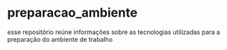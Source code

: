 # preparacao_ambiente
esse repositório reúne informações sobre as tecnologias utilizadas para a preparação do ambiente de trabalho
